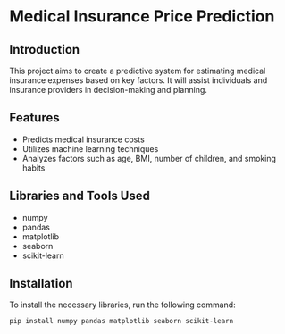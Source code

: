 # Medical Insurance Price Prediction 

## Introduction
This project aims to create a predictive system for estimating medical insurance expenses based on key factors. It will assist individuals and insurance providers in decision-making and planning.

## Features
- Predicts medical insurance costs
- Utilizes machine learning techniques
- Analyzes factors such as age, BMI, number of children, and smoking habits

## Libraries and Tools Used
- numpy
- pandas
- matplotlib
- seaborn
- scikit-learn

## Installation
To install the necessary libraries, run the following command:
```bash
pip install numpy pandas matplotlib seaborn scikit-learn
